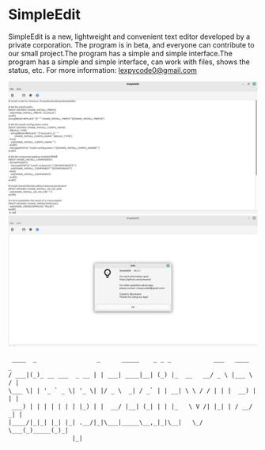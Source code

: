 # SimpleEdit
SimpleEdit is a new, lightweight and convenient text editor developed by a private corporation. The program is in beta, and everyone can contribute to our small project.The program has a simple and simple interface.The program has a simple and simple interface, can work with files, shows the status, etc.  For more information: lexpycode0@gmail.com

![](https://github.com/ynwqmv/SimpleEdit/blob/main/Screenshot%20at%202022-11-06%2020-33-52.png)
![](https://github.com/ynwqmv/SimpleEdit/blob/main/Screenshot%20at%202022-11-06%2020-35-03.png)


```
 ____  _                 _      _____    _ _ _            ___   ____    _ 
/ ___|(_)_ __ ___  _ __ | | ___| ____|__| (_) |_  __   __/ _ \ |___ \  / |
\___ \| | '_ ` _ \| '_ \| |/ _ \  _| / _` | | __| \ \ / / | | |  __) | | |
 ___) | | | | | | | |_) | |  __/ |__| (_| | | |_   \ V /| |_| | / __/ _| |
|____/|_|_| |_| |_| .__/|_|\___|_____\__,_|_|\__|   \_/  \___(_)_____(_)_|
                  |_|                                                     
```
